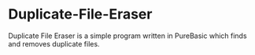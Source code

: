# Duplicate-File-Eraser
Duplicate File Eraser is a simple program written in PureBasic which finds and removes duplicate files.
